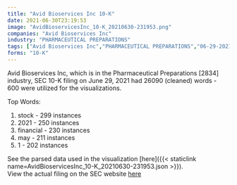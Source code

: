 ```yaml
---
title: "Avid Bioservices Inc 10-K"
date: 2021-06-30T23:19:53
image: "AvidBioservicesInc_10-K_20210630-231953.png"
companies: "Avid Bioservices Inc"
industry: "PHARMACEUTICAL PREPARATIONS"
tags: ["Avid Bioservices Inc","PHARMACEUTICAL PREPARATIONS","06-29-2021","10-K"]
forms: "10-K"
---
```

Avid Bioservices Inc, which is in the Pharmaceutical Preparations [2834] industry, SEC 10-K filing on June 29, 2021 had 26090 (cleaned) words - 600 were utilized for the visualizations.

Top Words:
1. stock - 299 instances
2. 2021 - 250 instances
3. financial - 230 instances
4. may - 211 instances
5. 1 - 202 instances


See the parsed data used in the visualization [here]({{< staticlink name=AvidBioservicesInc_10-K_20210630-231953.json >}}).  
View the actual filing on the SEC website [here](https://www.sec.gov/Archives/edgar/data/704562/0001683168-21-002764.txt)